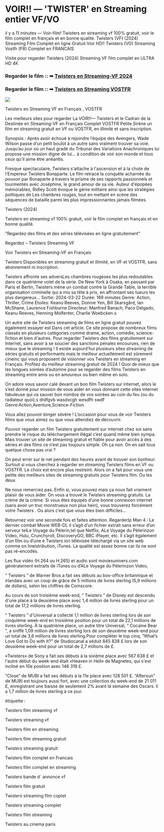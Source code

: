 # VOIR!! — 'TWISTER' en Streaming entier VF/VO

il y a 11 minutes — Voir-film! Twisters en streaming vf 100% gratuit, voir le film complet en français et en bonne qualité. Twisters (VF) (2024) Streaming Film Complet en ligne Gratuit.Voir HD!! Twisters (VO) Streaming Vostfr (FR) Complet en FRANCAIS

Visite pour regarder Twisters (2024) Streaming VF film complet en ULTRA HD 4K

### Regarder le film :: ➥ [Twisters en Streaming-VF 2024](https://t.co/j7qhCrUVlv)

### Regarder le film :: ➥ [Twisters en Streaming VOSTFR](https://t.co/j7qhCrUVlv)

<p dir="auto"><a href="https://t.co/j7qhCrUVlv" title="Jouer" rel="nofollow"><img src="https://i.imgur.com/jhNGoEt.gif" style="max-width: 100%;"></a></p>

Twisters en Streaming VF en Français , VOSTFR

Les meilleurs sites pour regarder La VOIR!!— Twisters et le Cadran de la Destinée en Streaming-VF en Français Complet VOSTFR Petite Sirène un film en streaming gratuit en VF ou VOSTFR, en illimité et sans inscription.

Synopsis : Après avoir échoué à rejoindre l’équipe des Avengers, Wade Wilson passe d’un petit boulot à un autre sans vraiment trouver sa voie. Jusqu’au jour où un haut gradé du Tribunal des Variations Anachroniques lui propose une mission digne de lui… à condition de voir son monde et tous ceux qu’il aime être anéantis.

Fresque spectaculaire, Twisters s'attache à l'ascension et à la chute de l'Empereur Twisters Bonaparte. Le film retrace la conquête acharnée du pouvoir par Bonaparte à travers le prisme de ses rapports passionnels et tourmentés avec Joséphine, le grand amour de sa vie. Auteur d'épopées mémorables, Ridley Scott évoque le génie militaire ainsi que les stratégies politiques de Les chambres rouges, tout en mettant en scène des séquences de bataille parmi les plus impressionnantes jamais filmées.

Twisters (2024)

Twisters en streaming vf 100% gratuit, voir le film complet en français et en bonne qualité.

“Regardez des films et des séries télévisées en ligne gratuitement”

Regardez – Twisters Streaming VF

Voir Twisters en Streaming-VF en Français

Twisters Disponibles en streaming gratuit et illimité, en VF et VOSTFR, sans abonnement ni inscription.

Twisters affronte ses adversLes chambres rougeses les plus redoutables dans ce quatrième volet de la série. De New York à Osaka, en passant par Paris et Berlin, Twisters mène un combat contre la Grande Table, la terrible organisation criminelle qui a mis sa tête à prix, en affrontant ses tueurs les plus dangereux... Sortie: 2024-03-22 Durée: 169 minutes Genre: Action, Thriller, Crime Etoiles: Keanu Reeves, Donnie Yen, Bill Skarsgård, Ian McShane, Laurence Fishburne Directeur: Manfred Banach, Paco Delgado, Keanu Reeves, Henning Molfenter, Charlie Woebcken.s

Un autre site de Twisters streaming de films en ligne gratuit pouvez également essayer est Dans cet article. Ce site propose de nombreux films classés en plusieurs catégories comme drame, action, comédie, science-fiction et bien d'autres. Pour regarder Twisters des films gratuitement sur Internet, sans avoir à se soucier des sanctions pénales encourues, rien de mieux que le streaming ! Il existe aujourd’hui plusieurs sites streaming de séries gratuits et performants mais le meilleur actuellement est sûrement cineinc qui vous proposent de visionner vos Twisters en streaming en Français. Profitez du meilleur streaming gratuit de 2024 ! Quoi de mieux que les longues soirées d’automne pour se regarder des films Twisters en streaming entre amis ou en amoureux ou bien même en solo.

On adore vous savoir calé devant un bon film Twisters sur internet, alors le s’est donné pour mission de vous aider en vous donnant cette sites internet fabuleuse qui va sauver bon nombre de vos soirées au coin du feu (ou du radiateur quoi).s drdfgvb wasdxcgh wesdfh swdf Genre:Action,Aventure,Science-Fiction

Vous allez pouvoir binger sévère ! L’occasion pour vous de voir Twisters films que vous aimez ou que vous attendiez de découvrir.

Pouvoir regarder un film Twisters gratuitement sur internet chez soi sans prendre le risque du téléchargement illégal c’est quand même bien sympa. Mais trouver un site de streaming gratuit et fiable pour avoir accès à des séries et des films ce n’est pas toujours simple. Oh ça non. On en sait tous quelque chose pas vrai ?

On peut errer sur le net pendant des heures avant de trouver son bonheur. Surtout si vous cherchez à regarder en streaming Twisters films en VF ou VOSTFR. Le choix est encore plus restreint. Alors on a fait pour vous une petite des meilleurs sites de streaming gratuits pour Twisters film. Ou les deux.

Ne nous remerciez pas. Enfin si, vous pouvez mais ça nous fait vraiment plaisir de vous aider. On vous a trouvé le Twisters streaming gratuits. La crème de la crème. Si vous êtes équipés d’une bonne connexion internet (sans avoir un truc monstrueux non plus hein), vous trouverez forcément votre Twisters . Ou alors c’est que vous êtes bien difficiles…

Retournez voir une seconde fois et faites attention. RegarderIp Man 4 : Le dernier combat Movie WEB-DL Il s’agit d’un fichier extrait sans erreur d’un serveur telLe Voyage du Pèlerin,tel que Netflix, ALe Voyage du Pèlerinzon Video, Hulu, Crunchyroll, DiscoveryGO, BBC iPlayer, etc. Il s’agit également d’un film ou d’une é Twisters ion télévisée téléchargé via un site web comme on lineistribution, iTunes. La qualité est assez bonne car ils ne sont pas ré-encodés.

Les flux vidéo (H.264 ou H.265) et audio sont moviesunivers.com généralement extraits de iTunes ou d’ALe Voyage du Pèlerinzon Video,

“ Twisters ” de Warner Bros a fait ses débuts au box-office britannique et irlandais avec un coup de grâce de 5 millions de livres sterling (5,9 millions de dollars), selon les chiffres de Comscore.

Au cours de son troisième week-end, “ Twisters ” de Disney est descendu d'une place à la deuxième place avec 1,4 million de livres sterling pour un total de 17,2 millions de livres sterling.

“ Twisters ” d'Universal a collecté 1,1 million de livres sterling lors de son cinquième week-end en troisième position pour un total de 22,1 millions de livres sterling. À la quatrième place, un autre titre Universal, “ Cocaine Bear ”, a sniffé 1,09 million de livres sterling lors de son deuxième week-end pour un total de 3,6 millions de livres sterling.Pour compléter le top cinq, “What’s Love Got to Do with It?” de Studiocanal a séduit 845 838 £ lors de son deuxième week-end pour un total de 2,7 millions de £.

«Twisters» de Sony a fait ses débuts à la sixième place avec 567 638 £ et l'autre début du week-end était «Heaven in Hell» de Magnetes, qui s'est incliné en 10e position avec 146 318 £.

“Close” de MUBI a fait ses débuts à la 11e place avec 128 501 £. “Aftersun” de MUBI est toujours aussi fort, avec une collection du week-end de 21 011 £, enregistrant une baisse de seulement 2% avant la semaine des Oscars. Il a 1,7 million de livres sterling à ce jour.

étiquette :

Twisters film streaming vf

Twisters streaming vf

Twisters film en streaming

Twisters film streaming gratuit

Twisters streaming gratuit

Twisters film complet en Francais

Twisters film complet en streaming

Twisters bande d` annonce vf

Twisters film gratuit

Twisters streaming film coplet

Twisters streaming complet

Twisters film streaming

Twisters au cinema paris
